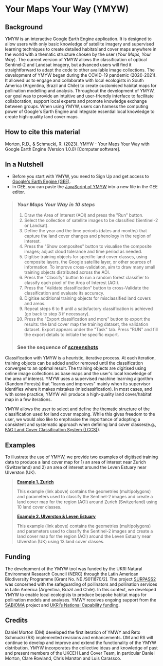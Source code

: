 # Your Maps Your Way (YMYW)

## Background

YMYW is an interactive Google Earth Engine application. It is designed to allow users with only basic knowledge of satellite imagery and supervised learning techniques to create detailed habitat/land cover maps anywhere in the world with a thematic structure chosen by the user (*Your Maps, Your Way*). The current version of YMYW allows the classification of optical Sentinel-2 and Landsat imagery, but advanced users will find it straightforward to adapt the code to other available image collections. The development of YMYW began during the COVID-19 pandemic (2020-2021). It allowed us to engage and collaborate with local ecologists in South America (Argentina, Brazil and Chile) to create customised habitat maps for pollination modelling and analysis. Throughout the development of YMYW, our goal was to provide an intuitive and user-friendly interface to facilitate collaboration, support local experts and promote knowledge exchange between groups. When using YMYW, users can harness the computing power of Google's Earth Engine and integrate essential local knowledge to create high-quality land cover maps.

## How to cite this material
Morton, R.D., & Schmucki, R. (2023). YMYW - Your Maps Your Way with Google Earth Engine (Version 1.0.0) [Computer software].

## In a Nutshell
- Before you start with YMYW, you need to Sign Up and get access to [Google's Earth Engine (GEE)](https://earthengine.google.com/). 
- In GEE, you can paste the [JavaScript of YMYW](https://github.com/NERC-CEH/YMYW/blob/main/YMYW.js) into a new file in the GEE editor.

> ### *Your Maps Your Way in 10 steps* 
> 1. Draw the Area of Interest (AOI) and press the "Run" button.
> 2. Select the collection of satellite images to be classified (Sentinel-2 or Landsat).
> 3. Define the year and the time periods (dates and months) that capture the land cover changes and phenology in the region of interest.
> 4. Press the "Show composites" button to visualise the composite images; adjust cloud tolerance and time period as needed.
> 5. Digitise training objects for specific land cover classes, using composite layers, the Google satellite layer, or other sources of information. To improve cross-validation, aim to draw many small training objects distributed across the AOI.
> 6. Press the "Classify" button to run a random forest classifier to classify each pixel of the Area of Interest (AOI).
> 7. Press the "Validate classification" button to cross-Validate the classification and evaluate its accuracy.
> 8. Digitise additional training objects for misclassified land covers and areas.
> 9. Repeat steps 6 to 8 until a satisfactory classification is achieved (go back to step 3 if necessary).  
> 10. Press the "Export classification and more" button to export the results: the land cover map the training dataset, the validation dataset. Export appears under the "Task" tab. Press "RUN" and fill the export details to initiate the specific export.  
>### See the sequence of [screenshots](https://github.com/NERC-CEH/YMYW/blob/main/Documentation/YourMapsYourWayDoc.pdf)  

Classification with YMYW is a heuristic, iterative process. At each iteration, training objects can be added and/or removed until the classification converges to an optimal result. The training objects are digitised using online image collections as base maps and the user's local knowledge of the area of interest. YMYW uses a supervised machine learning algorithm (Random Forests) that "learns and improves" mainly when its supervisor identifies where it makes mistakes (misclassification). In most cases, and with some practice, YMYW will produce a high-quality land cover/habitat map in a few iterations. 

YMYW allows the user to select and define the thematic structure of the classification used for land cover mapping. While this gives freedom to the user, we would also like to emphasise the importance of adopting a consistent and systematic approach when defining land cover classes(e.g., [FAO Land Cover Classification System (LCCS)](https://www.fao.org/land-water/land/land-governance/land-resources-planning-toolbox/category/details/en/c/1036361/)).


## Examples
To illustrate the use of YMYW, we provide two examples of digitised training data to produce a land cover map for 1) an area of interest near Zurich (Switzerland) and 2) an area of interest around the Leven Estuary near Ulverston (UK).


>[**Example 1. Zurich**](https://github.com/NERC-CEH/YMYW/blob/main/Examples/Zurich_example.md)
>
> This example (link above) contains the geometries (multipolygons) and parameters used to classify the Sentinel-2 images and create a land cover map for the region (AOI) around Zurich (Switzerland) using 10 land cover classes.
>
>
> [**Example 2. Ulverston & Leven Estuary**](https://github.com/NERC-CEH/YMYW/blob/main/Examples/Ulverston_LevenEstuary_exmple.md)
>
> This example (link above) contains the geometries (multipolygons) and parameters used to classify the Sentinel-2 images and create a land cover map for the region (AOI) around the Leven Estuary near Ulverston (UK) using 13 land cover classes.
>

## Funding
The development of the YMYW tool was funded by the UKRI Natural Environment Research Council (NERC) through the Latin American Biodiversity Programme [Grant No. NE /S011870/2]. The project [SURPASS2](https://bee-surpass.org/about/) was concerned with the safeguarding of pollinators and pollination services in Latin America (Argentina, Brazil and Chile). In this context, we developed YMYW to enable local ecologists to produce bespoke habitat maps for pollination models and analyses. YMWY receives ongoing support from the [SABIOMA](https://sabioma.org) project and [UKRI’s National Capability funding](https://www.ukri.org/councils/nerc/guidance-for-applicants/types-of-funding-we-offer/national-capability-funding/).

## Credits
Daniel Morton (DM) developed the first iteration of YMWY and Reto Schmucki (RS) implemented revisions and enhancements. DM and RS will continue to develop and improve and extend the functionality of the YMYW distribution. YMYW incorporates the collective ideas and knowledge of past and present members of the UKCEH Land Cover Team, in particular Daniel Morton, Clare Rowland, Chris Marston and Luis Carassco.


